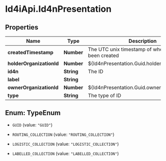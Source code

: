 # Id4iApi.Id4nPresentation

## Properties
Name | Type | Description | Notes
------------ | ------------- | ------------- | -------------
**createdTimestamp** | **Number** | The UTC unix timestamp of when this ID has been created | 
**holderOrganizationId** | **Number** | ${Id4nPresentation.Guid.holderOrganizationId} | [optional] 
**id4n** | **String** | The ID | 
**label** | **String** |  | [optional] 
**ownerOrganizationId** | **Number** | ${Id4nPresentation.Guid.ownerOrganizationId} | [optional] 
**type** | **String** | The type of ID | 


<a name="TypeEnum"></a>
## Enum: TypeEnum


* `GUID` (value: `"GUID"`)

* `ROUTING_COLLECTION` (value: `"ROUTING_COLLECTION"`)

* `LOGISTIC_COLLECTION` (value: `"LOGISTIC_COLLECTION"`)

* `LABELLED_COLLECTION` (value: `"LABELLED_COLLECTION"`)




